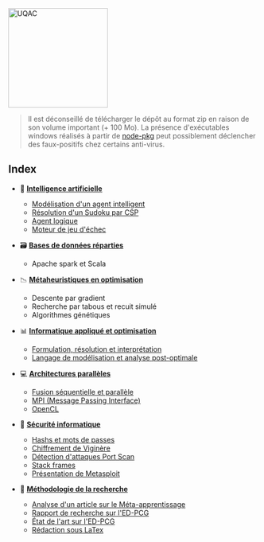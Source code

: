 <img alt="UQAC" src="https://www.uqac.ca/wp-content/themes/uqac/assets/images/uqac.svg" width="200">

> Il est déconseillé de télécharger le dépôt au format zip en raison de son volume important (+ 100 Mo). 
> La présence d'exécutables windows réalisés à partir de [node-pkg](https://github.com/zeit/pkg) peut possiblement déclencher des faux-positifs chez certains anti-virus.

## Index

* 🤖 **[Intelligence artificielle](https://github.com/lowlighter/uqac/tree/master/ai)**
  * [Modélisation d'un agent intelligent](https://lecoq.io/access/5005d70afd47a09d181c918c16ca0c4346c3b70c/uqac/ai/1/)
  * [Résolution d'un Sudoku par CSP](https://lecoq.io/access/5005d70afd47a09d181c918c16ca0c4346c3b70c/uqac/ai/2/)
  * [Agent logique](https://lecoq.io/access/5005d70afd47a09d181c918c16ca0c4346c3b70c/uqac/ai/3/)
  * [Moteur de jeu d'échec](https://github.com/lowlighter/uqac/tree/master/ai/4)
  
* 🗃 **[Bases de données réparties](https://github.com/lowlighter/uqac/tree/master/database)**
  * Apache spark et Scala
  
* 📉 **[Métaheuristiques en optimisation](https://github.com/lowlighter/uqac/tree/master/metaheuristics)**
  * Descente par gradient
  * Recherche par tabous et recuit simulé
  * Algorithmes génétiques
  
* 📊 **[Informatique appliqué et optimisation](https://github.com/lowlighter/uqac/tree/master/optimization)**
  * [Formulation, résolution et interprétation](https://github.com/lowlighter/uqac/blob/master/optimization/1/Rapport.pdf)
  * [Langage de modélisation et analyse post-optimale](https://github.com/lowlighter/uqac/blob/master/optimization/2/Rapport.pdf)
  
* 💻 **[Architectures parallèles](https://github.com/lowlighter/uqac/tree/master/parallels)**
  * [Fusion séquentielle et parallèle](https://github.com/lowlighter/uqac/tree/master/parallels/2)
  * [MPI (Message Passing Interface)](https://github.com/lowlighter/uqac/tree/master/parallels/3)
  * [OpenCL](https://github.com/lowlighter/uqac/tree/master/parallels/4)
  
* 🔐 **[Sécurité informatique](https://github.com/lowlighter/uqac/tree/master/cybersecurity)**
  * [Hashs et mots de passes](https://github.com/lowlighter/uqac/tree/master/cybersecurity/1)
  * [Chiffrement de Viginère](https://github.com/lowlighter/uqac/tree/master/cybersecurity/2)
  * [Détection d'attaques Port Scan](https://github.com/lowlighter/uqac/tree/master/cybersecurity/3)
  * [Stack frames](https://github.com/lowlighter/uqac/blob/master/cybersecurity/4/pile.pdf)
  * [Présentation de Metasploit](https://github.com/lowlighter/uqac/blob/master/cybersecurity/5/Metasploit.pdf)
  
* 📝 **[Méthodologie de la recherche](https://github.com/lowlighter/uqac/tree/master/research)**
  * [Analyse d'un article sur le Méta-apprentissage](https://github.com/lowlighter/uqac/blob/master/research/1/Analyse%20d'article.pdf)
  * [Rapport de recherche sur l'ED-PCG](https://github.com/lowlighter/uqac/blob/master/research/2/introduction.pdf)
  * [État de l'art sur l'ED-PCG](https://github.com/lowlighter/uqac/blob/master/research/3/state_of_the_art.pdf)
  * [Rédaction sous LaTex](https://github.com/lowlighter/uqac/blob/master/research/A/Latex.pdf)
